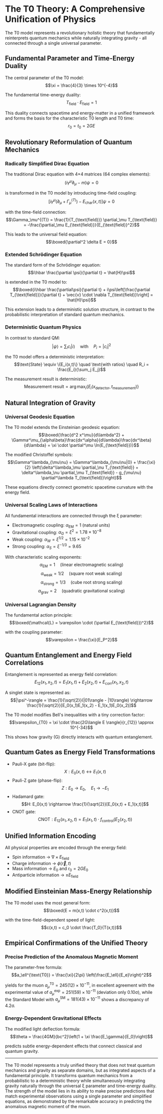 # The T0 Theory: A Comprehensive Unification of Physics

The T0 model represents a revolutionary holistic theory that fundamentally reinterprets quantum mechanics while naturally integrating gravity - all connected through a single universal parameter.

## Fundamental Parameter and Time-Energy Duality

The central parameter of the T0 model:
$$\xi = \frac{4}{3} \times 10^{-4}$$

The fundamental time-energy duality:
$$T_{\text{field}} \cdot E_{\text{field}} = 1$$

This duality connects spacetime and energy-matter in a unified framework and forms the basis for the characteristic T0 length and T0 time:
$$r_0 = t_0 = 2GE$$

## Revolutionary Reformulation of Quantum Mechanics

### Radically Simplified Dirac Equation

The traditional Dirac equation with 4×4 matrices (64 complex elements):
$$\left(i\gamma^\mu \partial_\mu - m\right) \psi = 0$$

is transformed in the T0 model by introducing time-field coupling:
$$\left[i\gamma^\mu\left(\partial_\mu + \Gamma_\mu^{(T)}\right) - E_{\text{char}}(x,t)\right]\psi = 0$$

with the time-field connection:
$$\Gamma_\mu^{(T)} = \frac{1}{T_{\text{field}}} \partial_\mu T_{\text{field}} = -\frac{\partial_\mu E_{\text{field}}}{E_{\text{field}}^2}$$

This leads to the universal field equation:
$$\boxed{\partial^2 \delta E = 0}$$

### Extended Schrödinger Equation

The standard form of the Schrödinger equation:
$$i\hbar \frac{\partial \psi}{\partial t} = \hat{H}\psi$$

is extended in the T0 model to:
$$\boxed{i\hbar \frac{\partial\psi}{\partial t} + i\psi\left[\frac{\partial T_{\text{field}}}{\partial t} + \vec{v} \cdot \nabla T_{\text{field}}\right] = \hat{H}\psi}$$

This extension leads to a deterministic solution structure, in contrast to the probabilistic interpretation of standard quantum mechanics.

### Deterministic Quantum Physics

In contrast to standard QM:
$$|\psi\rangle = \sum_i c_i |i\rangle \quad \text{with} \quad P_i = |c_i|^2$$

the T0 model offers a deterministic interpretation:
$$\text{State} \equiv \{E_i(x,t)\} \quad \text{with ratios} \quad R_i = \frac{E_i}{\sum_j E_j}$$

The measurement result is deterministic:
$$\text{Measurement result} = \arg\max_i\{E_i(x_{\text{detector}}, t_{\text{measurement}})\}$$

## Natural Integration of Gravity

### Universal Geodesic Equation

The T0 model extends the Einsteinian geodesic equation:
$$\boxed{\frac{d^2 x^\mu}{d\lambda^2} + \Gamma^\mu_{\alpha\beta}\frac{dx^\alpha}{d\lambda}\frac{dx^\beta}{d\lambda} = \xi \cdot \partial^\mu \ln(E_{\text{field}})}$$

The modified Christoffel symbols:
$$\Gamma^\lambda_{\mu\nu} = \Gamma^\lambda_{\mu\nu|0} + \frac{\xi}{2} \left(\delta^\lambda_\mu \partial_\nu T_{\text{field}} + \delta^\lambda_\nu \partial_\mu T_{\text{field}} - g_{\mu\nu} \partial^\lambda T_{\text{field}}\right)$$

These equations directly connect geometric spacetime curvature with the energy field.

### Universal Scaling Laws of Interactions

All fundamental interactions are connected through the ξ parameter:

- Electromagnetic coupling: $\alpha_{\text{EM}} = 1$ (natural units)
- Gravitational coupling: $\alpha_G = \xi^2 = 1.78 \times 10^{-8}$
- Weak coupling: $\alpha_W = \xi^{1/2} = 1.15 \times 10^{-2}$
- Strong coupling: $\alpha_S = \xi^{-1/3} = 9.65$

With characteristic scaling exponents:
$$\alpha_{\text{EM}} = 1 \quad \text{(linear electromagnetic scaling)}$$
$$\alpha_{\text{weak}} = 1/2 \quad \text{(square root weak scaling)}$$
$$\alpha_{\text{strong}} = 1/3 \quad \text{(cube root strong scaling)}$$
$$\alpha_{\text{grav}} = 2 \quad \text{(quadratic gravitational scaling)}$$

### Universal Lagrangian Density

The fundamental action principle:
$$\boxed{\mathcal{L} = \varepsilon \cdot (\partial E_{\text{field}})^2}$$

with the coupling parameter:
$$\varepsilon = \frac{\xi}{E_P^2}$$

## Quantum Entanglement and Energy Field Correlations

Entanglement is represented as energy field correlation:
$$E_{12}(x_1,x_2,t) = E_1(x_1,t) + E_2(x_2,t) + E_{\text{corr}}(x_1,x_2,t)$$

A singlet state is represented as:
$$|\psi^-\rangle = \frac{1}{\sqrt{2}}(|01\rangle - |10\rangle) \rightarrow \frac{1}{\sqrt{2}}[E_0(x_1)E_1(x_2) - E_1(x_1)E_0(x_2)]$$

The T0 model modifies Bell's inequalities with a tiny correction factor:
$$\varepsilon_{T0} = \xi \cdot \frac{2G\langle E \rangle}{r_{12}} \approx 10^{-34}$$

This shows how gravity (G) directly interacts with quantum entanglement.

## Quantum Gates as Energy Field Transformations

- Pauli-X gate (bit-flip): $$X: E_0(x,t) \leftrightarrow E_1(x,t)$$
- Pauli-Z gate (phase-flip): $$Z: E_0 \rightarrow E_0, \quad E_1 \rightarrow -E_1$$
- Hadamard gate: $$H: E_0(x,t) \rightarrow \frac{1}{\sqrt{2}}[E_0(x,t) + E_1(x,t)]$$
- CNOT gate: $$\text{CNOT}: E_{12}(x_1,x_2,t) = E_1(x_1,t) \cdot f_{\text{control}}(E_2(x_2,t))$$

## Unified Information Encoding

All physical properties are encoded through the energy field:
- Spin information → $\nabla \times E_{\text{field}}$
- Charge information → $\phi(\vec{r}, t)$
- Mass information → $E_0$ and $r_0 = 2GE_0$
- Antiparticle information → $\pm E_{\text{field}}$

## Modified Einsteinian Mass-Energy Relationship

The T0 model uses the most general form:
$$\boxed{E = m(x,t) \cdot c^2(x,t)}$$

with the time-field-dependent speed of light:
$$c(x,t) = c_0 \cdot \frac{T_0}{T(x,t)}$$

## Empirical Confirmations of the Unified Theory

### Precise Prediction of the Anomalous Magnetic Moment

The parameter-free formula:
$$a_\ell^{\text{T0}} = \frac{\xi}{2\pi} \left(\frac{E_\ell}{E_e}\right)^2$$

yields for the muon $a_\mu^{\text{T0}} = 245(12) \times 10^{-11}$, in excellent agreement with the experimental value of $a_\mu^{\text{exp}} = 251(59) \times 10^{-11}$ (deviation only 0.10σ), while the Standard Model with $a_\mu^{\text{SM}} = 181(43) \times 10^{-11}$ shows a discrepancy of 4.2σ.

### Energy-Dependent Gravitational Effects

The modified light deflection formula:
$$\theta = \frac{4GM}{bc^2}\left(1 + \xi \frac{E_\gamma}{E_0}\right)$$

predicts subtle energy-dependent effects that connect classical and quantum gravity.

---

The T0 model represents a truly unified theory that does not treat quantum mechanics and gravity as separate domains, but as integrated aspects of a fundamental principle. It transforms quantum mechanics from a probabilistic to a deterministic theory while simultaneously integrating gravity naturally through the universal ξ parameter and time-energy duality. The strength of the model lies in its ability to make precise predictions that match experimental observations using a single parameter and simplified equations, as demonstrated by the remarkable accuracy in predicting the anomalous magnetic moment of the muon.